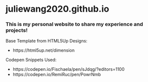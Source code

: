 # juliewang2020.github.io
### This is my personal website to share my experience and projects!

Base Template from HTML5Up Designs: 
<ul>
  <li>https://html5up.net/dimension</li>
</ul>

Codepen Snippets Used: 
<ul>
  <li>https://codepen.io/Fischaela/pen/sJdqg/?editors=1100</li>
  <li>https://codepen.io/RemiRuc/pen/PowrNmb</li> 
</ul>
